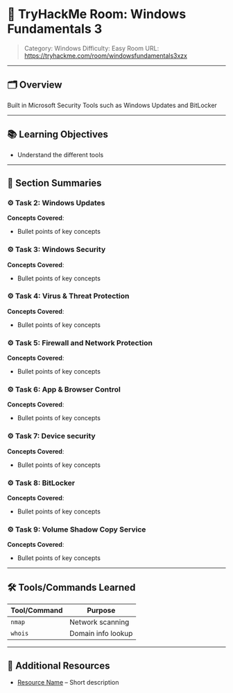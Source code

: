 # 🏫 TryHackMe Room: Windows Fundamentals 3

> Category: Windows
> Difficulty: Easy
> Room URL: https://tryhackme.com/room/windowsfundamentals3xzx

---

## 🗂️ Overview

Built in Microsoft Security Tools such as Windows Updates and BitLocker

---

## 📚 Learning Objectives

- Understand the different tools 

---

## 🧾 Section Summaries

### ⚙️ Task 2: Windows Updates
**Concepts Covered**:
- Bullet points of key concepts

### ⚙️ Task 3: Windows Security
**Concepts Covered**:
- Bullet points of key concepts

### ⚙️ Task 4: Virus & Threat Protection 
**Concepts Covered**:
- Bullet points of key concepts

### ⚙️ Task 5: Firewall and Network Protection
**Concepts Covered**:
- Bullet points of key concepts

### ⚙️ Task 6: App & Browser Control
**Concepts Covered**:
- Bullet points of key concepts

### ⚙️ Task 7: Device security
**Concepts Covered**:
- Bullet points of key concepts

### ⚙️ Task 8: BitLocker
**Concepts Covered**:
- Bullet points of key concepts

### ⚙️ Task 9: Volume Shadow Copy Service
**Concepts Covered**:
- Bullet points of key concepts

---

## 🛠️ Tools/Commands Learned

| Tool/Command | Purpose |
|--------------|---------|
| `nmap`       | Network scanning |
| `whois`      | Domain info lookup |

---

## 🔗 Additional Resources

- [Resource Name](URL) – Short description
